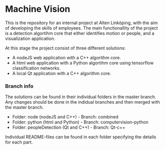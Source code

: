 # Machine Vision

This is the repository for an internal project at Alten Linköping, with the aim of developing the skills of employees. 
The main functionallity of the project is a detection algortihm core that either identifies motion or people, and a visualization application. 

At this stage the project consist of three different solutions:
* A nodeJS web application with a C++ algorithm core. 
* A html web application with a Python algortihm core using tensorflow classification networks. 
* A local Qt application with a C++ algorithm core.

### Branch info

The solutions can be found in their individual folders in the master branch. Any changes should be done in the indidual branches and then merged with the master branch.
* Folder: node (nodeJS and C++) - Branch: combined
* Folder: python (html and Python) - Branch: computervision-python
* Folder: peopleDetection (Qt and C++) - Branch: Qt-c++

Individual README-files can be found in each folder specifying the details for each part. 
